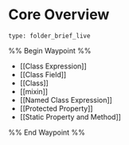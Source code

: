 # Core Overview
 
```ccard
type: folder_brief_live
```
 
%% Begin Waypoint %%
- [[Class Expression]]
- [[Class Field]]
- [[Class]]
- [[mixin]]
- [[Named Class Expression]]
- [[Protected Property]]
- [[Static Property and Method]]

%% End Waypoint %%
